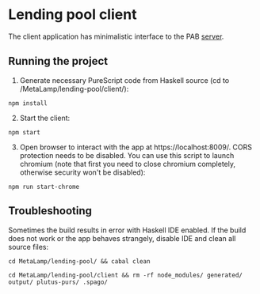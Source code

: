 # Lending pool client

The client application has minimalistic interface to the PAB [server](/MetaLamp/lending-pool/README.md).

## Running the project

1. Generate necessary PureScript code from Haskell source (cd to /MetaLamp/lending-pool/client/):

```
npm install
```

2. Start the client:

```
npm start
```

3. Open browser to interact with the app at https://localhost:8009/.
CORS protection needs to be disabled. You can use this script to launch chromium (note that first you need to close chromium completely, otherwise security won't be disabled):

```
npm run start-chrome
```

## Troubleshooting

Sometimes the build results in error with Haskell IDE enabled. If the build does not work or the app behaves strangely, disable IDE and clean all source files:

```
cd MetaLamp/lending-pool/ && cabal clean
```

```
cd MetaLamp/lending-pool/client && rm -rf node_modules/ generated/ output/ plutus-purs/ .spago/
```
